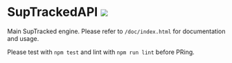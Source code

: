 # SupTrackedAPI ![](https://travis-ci.org/jkingsman/SupTrackedAPI.svg?branch=master)

Main SupTracked engine. Please refer to `/doc/index.html` for documentation and usage.

Please test with `npm test` and lint with `npm run lint` before PRing.
